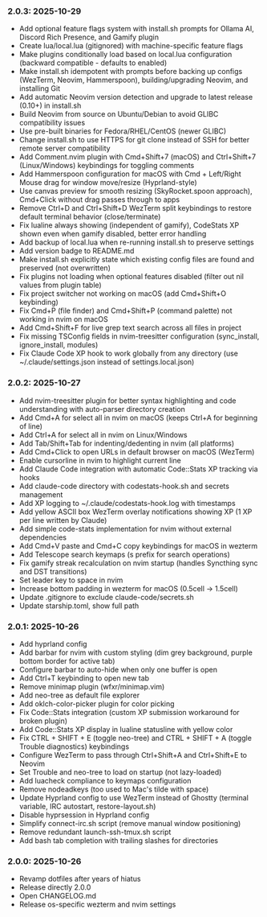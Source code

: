 ### 2.0.3: 2025-10-29

* Add optional feature flags system with install.sh prompts for Ollama AI, Discord Rich Presence, and Gamify plugin
* Create lua/local.lua (gitignored) with machine-specific feature flags
* Make plugins conditionally load based on local.lua configuration (backward compatible - defaults to enabled)
* Make install.sh idempotent with prompts before backing up configs (WezTerm, Neovim, Hammerspoon), building/upgrading Neovim, and installing Git
* Add automatic Neovim version detection and upgrade to latest release (0.10+) in install.sh
* Build Neovim from source on Ubuntu/Debian to avoid GLIBC compatibility issues
* Use pre-built binaries for Fedora/RHEL/CentOS (newer GLIBC)
* Change install.sh to use HTTPS for git clone instead of SSH for better remote server compatibility
* Add Comment.nvim plugin with Cmd+Shift+7 (macOS) and Ctrl+Shift+7 (Linux/Windows) keybindings for toggling comments
* Add Hammerspoon configuration for macOS with Cmd + Left/Right Mouse drag for window move/resize (Hyprland-style)
* Use canvas preview for smooth resizing (SkyRocket.spoon approach), Cmd+Click without drag passes through to apps
* Remove Ctrl+D and Ctrl+Shift+D WezTerm split keybindings to restore default terminal behavior (close/terminate)
* Fix lualine always showing (independent of gamify), CodeStats XP shown even when gamify disabled, better error handling
* Add backup of local.lua when re-running install.sh to preserve settings
* Add version badge to README.md
* Make install.sh explicitly state which existing config files are found and preserved (not overwritten)
* Fix plugins not loading when optional features disabled (filter out nil values from plugin table)
* Fix project switcher not working on macOS (add Cmd+Shift+O keybinding)
* Fix Cmd+P (file finder) and Cmd+Shift+P (command palette) not working in nvim on macOS
* Add Cmd+Shift+F for live grep text search across all files in project
* Fix missing TSConfig fields in nvim-treesitter configuration (sync_install, ignore_install, modules)
* Fix Claude Code XP hook to work globally from any directory (use ~/.claude/settings.json instead of settings.local.json)

### 2.0.2: 2025-10-27

* Add nvim-treesitter plugin for better syntax highlighting and code understanding with auto-parser directory creation
* Add Cmd+A for select all in nvim on macOS (keeps Ctrl+A for beginning of line)
* Add Ctrl+A for select all in nvim on Linux/Windows
* Add Tab/Shift+Tab for indenting/dedenting in nvim (all platforms)
* Add Cmd+Click to open URLs in default browser on macOS (WezTerm)
* Enable cursorline in nvim to highlight current line
* Add Claude Code integration with automatic Code::Stats XP tracking via hooks
* Add claude-code directory with codestats-hook.sh and secrets management
* Add XP logging to ~/.claude/codestats-hook.log with timestamps
* Add yellow ASCII box WezTerm overlay notifications showing XP (1 XP per line written by Claude)
* Add simple code-stats implementation for nvim without external dependencies
* Add Cmd+V paste and Cmd+C copy keybindings for macOS in wezterm
* Add Telescope search keymaps (<leader>s prefix for search operations)
* Fix gamify streak recalculation on nvim startup (handles Syncthing sync and DST transitions)
* Set leader key to space in nvim
* Increase bottom padding in wezterm for macOS (0.5cell → 1.5cell)
* Update .gitignore to exclude claude-code/secrets.sh
* Update starship.toml, show full path

### 2.0.1: 2025-10-26

* Add hyprland config
* Add barbar for nvim with custom styling (dim grey background, purple bottom border for active tab)
* Configure barbar to auto-hide when only one buffer is open
* Add Ctrl+T keybinding to open new tab
* Remove minimap plugin (wfxr/minimap.vim)
* Add neo-tree as default file explorer
* Add oklch-color-picker plugin for color picking
* Fix Code::Stats integration (custom XP submission workaround for broken plugin)
* Add Code::Stats XP display in lualine statusline with yellow color
* Fix CTRL + SHIFT + E (toggle neo-tree) and CTRL + SHIFT + A (toggle Trouble diagnostics) keybindings
* Configure WezTerm to pass through Ctrl+Shift+A and Ctrl+Shift+E to Neovim
* Set Trouble and neo-tree to load on startup (not lazy-loaded)
* Add luacheck compliance to keymaps configuration
* Remove nodeadkeys (too used to Mac's tilde with space)
* Update Hyprland config to use WezTerm instead of Ghostty (terminal variable, IRC autostart, restore-layout.sh)
* Disable hyprsession in Hyprland config
* Simplify connect-irc.sh script (remove manual window positioning)
* Remove redundant launch-ssh-tmux.sh script
* Add bash tab completion with trailing slashes for directories

### 2.0.0: 2025-10-26

* Revamp dotfiles after years of hiatus
* Release directly 2.0.0
* Open CHANGELOG.md
* Release os-specific wezterm and nvim settings
